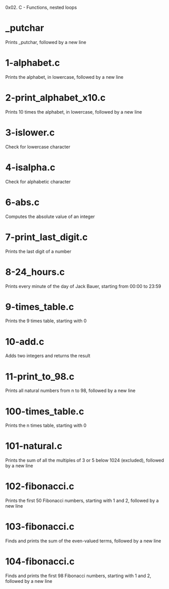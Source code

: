 0x02. C - Functions, nested loops

# _putchar 
Prints _putchar, followed by a new line

# 1-alphabet.c
Prints the alphabet, in lowercase, followed by a new line

# 2-print_alphabet_x10.c
Prints 10 times the alphabet, in lowercase, followed by a new line

# 3-islower.c
Check for lowercase character

# 4-isalpha.c
Check for alphabetic character

# 6-abs.c
Computes the absolute value of an integer

# 7-print_last_digit.c
Prints the last digit of a number

# 8-24_hours.c
Prints every minute of the day of Jack Bauer, starting from 00:00 to 23:59

# 9-times_table.c
Prints the 9 times table, starting with 0

# 10-add.c
Adds two integers and returns the result

# 11-print_to_98.c
Prints all natural numbers from n to 98, followed by a new line

# 100-times_table.c
Prints the n times table, starting with 0

# 101-natural.c
Prints the sum of all the multiples of 3 or 5 below 1024 (excluded), followed by a new line

# 102-fibonacci.c
Prints the first 50 Fibonacci numbers, starting with 1 and 2, followed by a new line

# 103-fibonacci.c
Finds and prints the sum of the even-valued terms, followed by a new line

# 104-fibonacci.c
Finds and prints the first 98 Fibonacci numbers, starting with 1 and 2, followed by a new line

